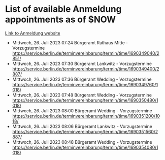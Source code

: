 # List of available Anmeldung appointments as of $NOW
[Link to Anmeldung website](https://service.berlin.de/terminvereinbarung/termin/tag.php?termin=1&anliegen[]=120686&dienstleisterlist=122210,122217,327316,122219,327312,122227,327314,122231,327346,122243,327348,122254,122252,329742,122260,329745,122262,329748,122271,327278,122273,327274,122277,327276,330436,122280,327294,122282,327290,122284,327292,122291,327270,122285,327266,122286,327264,122296,327268,150230,329760,122297,327286,122294,327284,122312,329763,122314,329775,122304,327330,122311,327334,122309,327332,317869,122281,327352,122279,329772,122283,122276,327324,122274,327326,122267,329766,122246,327318,122251,327320,122257,327322,122208,327298,122226,327300&herkunft=http%3A%2F%2Fservice.berlin.de%2Fdienstleistung%2F120686%2F)
- Mittwoch, 26. Juli 2023 07:24 Bürgeramt Rathaus Mitte - Vorzugstermine https://service.berlin.de/terminvereinbarung/termin/time/1690349040/2851/
- Mittwoch, 26. Juli 2023 07:30 Bürgeramt Lankwitz - Vorzugstermine https://service.berlin.de/terminvereinbarung/termin/time/1690349400/2887/
- Mittwoch, 26. Juli 2023 07:36 Bürgeramt Wedding - Vorzugstermine https://service.berlin.de/terminvereinbarung/termin/time/1690349760/1018/
- Mittwoch, 26. Juli 2023 07:48 Bürgeramt Wedding - Vorzugstermine https://service.berlin.de/terminvereinbarung/termin/time/1690350480/1018/
- Mittwoch, 26. Juli 2023 08:00 Bürgeramt Wedding - Vorzugstermine https://service.berlin.de/terminvereinbarung/termin/time/1690351200/1018/
- Mittwoch, 26. Juli 2023 08:06 Bürgeramt Lankwitz - Vorzugstermine https://service.berlin.de/terminvereinbarung/termin/time/1690351560/2887/
- Mittwoch, 26. Juli 2023 08:48 Bürgeramt Wedding - Vorzugstermine https://service.berlin.de/terminvereinbarung/termin/time/1690354080/1018/
